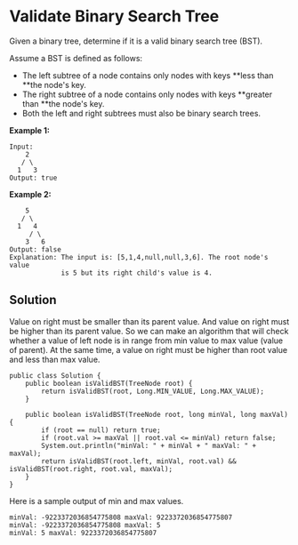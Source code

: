 # Validate Binary Search Tree

Given a binary tree, determine if it is a valid binary search tree \(BST\).

Assume a BST is defined as follows:

* The left subtree of a node contains only nodes with keys **less than **the node's key.
* The right subtree of a node contains only nodes with keys **greater than **the node's key.
* Both the left and right subtrees must also be binary search trees.

**Example 1:**

```
Input:
    2
   / \
  1   3
Output: true
```

**Example 2:**

```
    5
   / \
  1   4
     / \
    3   6
Output: false
Explanation: The input is: [5,1,4,null,null,3,6]. The root node's value
             is 5 but its right child's value is 4.
```

## Solution

Value on right must be smaller than its parent value. And value on right must be higher than its parent value. So we can make an algorithm that will check whether a value of left node is in range from min value to max value \(value of parent\). At the same time, a value on right must be higher than root value and less than max value.

```
public class Solution {
    public boolean isValidBST(TreeNode root) {
        return isValidBST(root, Long.MIN_VALUE, Long.MAX_VALUE);
    }

    public boolean isValidBST(TreeNode root, long minVal, long maxVal) {
        if (root == null) return true;
        if (root.val >= maxVal || root.val <= minVal) return false;
        System.out.println("minVal: " + minVal + " maxVal: " + maxVal);
        return isValidBST(root.left, minVal, root.val) && isValidBST(root.right, root.val, maxVal);
    }
}
```

Here is a sample output of min and max values.

```
minVal: -9223372036854775808 maxVal: 9223372036854775807
minVal: -9223372036854775808 maxVal: 5
minVal: 5 maxVal: 9223372036854775807
```



